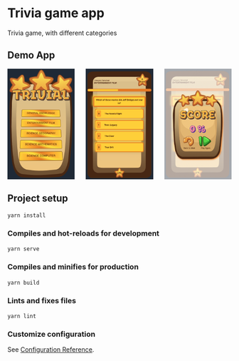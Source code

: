 # Trivia game app

Trivia game, with different categories 

## Demo App

<div style="display: flex; flex-direction: row; justify-content: space-between;">
  <img style="width:30%" src="https://raw.githubusercontent.com/VictorHugoAguilar/vue-quiz-app-mobile/main/demo/Main_Menu_Game.jpg" alt="main menu" />
  <img style="width:30%" src="https://raw.githubusercontent.com/VictorHugoAguilar/vue-quiz-app-mobile/main/demo/Game.jpg" alt="main menu" />
  <img style="width:30%" src="https://raw.githubusercontent.com/VictorHugoAguilar/vue-quiz-app-mobile/main/demo/Finished_Game.jpg" alt="main menu" />
</div>

## Project setup
```
yarn install
```

### Compiles and hot-reloads for development
```
yarn serve
```

### Compiles and minifies for production
```
yarn build
```

### Lints and fixes files
```
yarn lint
```

### Customize configuration
See [Configuration Reference](https://cli.vuejs.org/config/).
